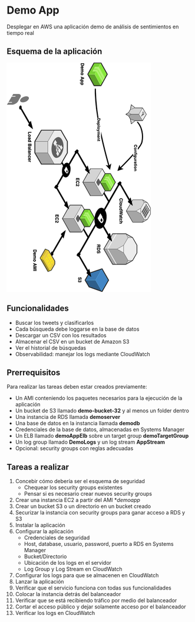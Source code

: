 # Demo App

Desplegar en AWS una aplicación demo de análisis de sentimientos en tiempo real

## Esquema de la aplicación

![Servicios de la aplicación demo](https://github.com/vitongos/amazon-web-services-course/blob/master/images/11.01.diagram.png "Servicios de la aplicación demo")

## Funcionalidades

- Buscar los tweets y clasificarlos
- Cada búsqueda debe loggarse en la base de datos
- Descargar un CSV con los resultados
- Almacenar el CSV en un bucket de Amazon S3
- Ver el historial de búsquedas
- Observabilidad: manejar los logs mediante CloudWatch

## Prerrequisitos

Para realizar las tareas deben estar creados previamente:

- Un AMI conteniendo los paquetes necesarios para la ejecución de la aplicación
- Un bucket de S3 llamado **demo-bucket-32** y al menos un folder dentro
- Una instancia de RDS llamada **demoserver**
- Una base de datos en la instancia llamada **demodb**
- Credenciales de la base de datos, almacenadas en Systems Manager
- Un ELB llamado **demoAppElb** sobre un target group **demoTargetGroup**
- Un log group llamado **DemoLogs** y un log stream **AppStream**
- Opcional: security groups con reglas adecuadas

## Tareas a realizar

1. Concebir cómo debería ser el esquema de seguridad
	- Chequear los security groups existentes
	- Pensar si es necesario crear nuevos security groups
1. Crear una instancia EC2 a partir del AMI **demoapp*
1. Crear un bucket S3 o un directorio en un bucket creado
1. Securizar la instancia con security groups para ganar acceso a RDS y S3
1. Instalar la aplicación
1. Configurar la aplicación
	- Credenciales de seguridad
	- Host, database, usuario, password, puerto a RDS en Systems Manager
	- Bucket/Directorio
	- Ubicación de los logs en el servidor
	- Log Group y Log Stream en CloudWatch
1. Configurar los logs para que se almacenen en CloudWatch
1. Lanzar la aplicación
1. Verificar que el servicio funciona con todas sus funcionalidades
1. Colocar la instancia detrás del balanceador
1. Verificar que se está recibiendo tráfico por medio del balanceador
1. Cortar el acceso público y dejar solamente acceso por el balanceador
1. Verificar los logs en CloudWatch
